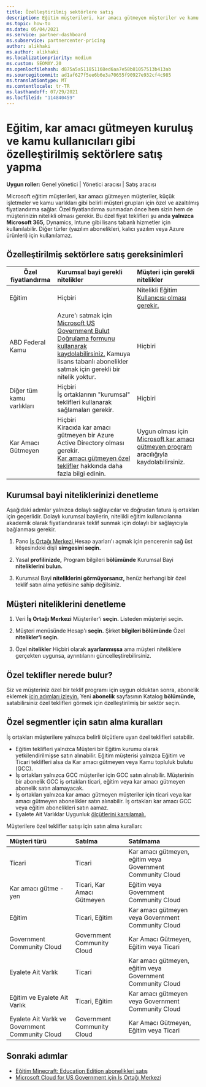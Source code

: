 ```yaml
---
title: Özelleştirilmiş sektörlere satış
description: Eğitim müşterileri, kar amacı gütmeyen müşteriler ve kamu kullanıcıları dahil olmak üzere belirli müşteri grupları için Microsoft'un özel, azaltılmış fiyatlandırması hakkında bilgi edinin.
ms.topic: how-to
ms.date: 05/04/2021
ms.service: partner-dashboard
ms.subservice: partnercenter-pricing
author: alikhaki
ms.author: alikhaki
ms.localizationpriority: medium
ms.custom: SEOMAY.20
ms.openlocfilehash: d875a5a511851168ed6aa7e58b81057513b413ab
ms.sourcegitcommit: ad1af627f5ee6b6e3a70655f90927e932cf4c985
ms.translationtype: MT
ms.contentlocale: tr-TR
ms.lasthandoff: 07/29/2021
ms.locfileid: "114840459"
---
```

# <a name="sell-to-specialized-industries-like-education-non-profit-and-government-users"></a>Eğitim, kar amacı gütmeyen kuruluş ve kamu kullanıcıları gibi özelleştirilmiş sektörlere satış yapma

**Uygun roller:** Genel yönetici | Yönetici aracısı | Satış aracısı

Microsoft eğitim müşterileri, kar amacı gütmeyen müşteriler, küçük işletmeler ve kamu varlıkları gibi belirli müşteri grupları için özel ve azaltılmış fiyatlandırma sağlar. Özel fiyatlandırma sunmadan önce hem sizin hem de müşterinizin nitelikli olması gerekir. Bu özel fiyat teklifleri şu anda **yalnızca Microsoft 365,** Dynamics, Intune gibi lisans tabanlı hizmetler için kullanılabilir. Diğer türler (yazılım abonelikleri, kalıcı yazılım veya Azure ürünleri) için kullanılamaz.

## <a name="requirements-to-sell-to-specialized-industries"></a>Özelleştirilmiş sektörlere satış gereksinimleri

|**Özel fiyatlandırma**   |**Kurumsal bayi gerekli nitelikler**   |**Müşteri için gerekli nitelikler**   |
|----------------------------|:---------------------------------|:------------------------------------------|
|Eğitim   |Hiçbiri   | Nitelikli Eğitim [Kullanıcısı olması gerekir.](https://www.microsoftvolumelicensing.com/DocumentSearch.aspx?Mode=3&DocumentTypeId=7)   |
| ABD Federal Kamu   |Azure'ı satmak için [Microsoft US Government Bulut Doğrulama formunu kullanarak kaydolabilirsiniz.](https://azuregov.microsoft.com/csp) Kamuya lisans tabanlı abonelikler satmak için gerekli bir nitelik yoktur.|   Hiçbiri|
| Diğer tüm kamu varlıkları | Hiçbiri<br />İş ortaklarının "kurumsal" teklifleri kullanarak sağlamaları gerekir. | Hiçbiri
|Kar Amacı Gütmeyen  |Hiçbiri<br/> Kiracıda kar amacı gütmeyen bir Azure Active Directory olması gerekir.<br/> [Kar amacı gütmeyen özel teklifler](https://assetsprod.microsoft.com/mpn/nonprofit-skus-in-csp-faq.pdf) hakkında daha fazla bilgi edinin.   |Uygun olması için [Microsoft kar amacı gütmeyen program](https://nonprofit.microsoft.com/#/register) aracılığıyla kaydolabilirsiniz.   |

## <a name="check-your-reseller-qualifications"></a>Kurumsal bayi niteliklerinizi denetleme

Aşağıdaki adımlar yalnızca dolaylı sağlayıcılar ve doğrudan fatura iş ortakları için geçerlidir. Dolaylı kurumsal bayilerin, nitelikli eğitim kullanıcılarına akademik olarak fiyatlandırarak teklif sunmak için dolaylı bir sağlayıcıyla bağlanması gerekir.

1. Pano [İş Ortağı Merkezi,](https://partner.microsoft.com/dashboard)Hesap ayarları'ı açmak için pencerenin sağ üst köşesindeki dişli **simgesini seçin.**

2. Yasal **profilinizde,** Program bilgileri **bölümünde** Kurumsal Bayi **niteliklerini bulun.**

3. Kurumsal Bayi **niteliklerini görmüyorsanız,** henüz herhangi bir özel teklif satın alma yetkisine sahip değilsiniz.

## <a name="check-the-customer-qualifications"></a>Müşteri niteliklerini denetleme

1. Veri **İş Ortağı Merkezi** Müşteriler'i **seçin.** Listeden müşteriyi seçin.

2. Müşteri menüsünde Hesap'ı **seçin.** Şirket **bilgileri bölümünde** Özel **nitelikler'i seçin.**

3. Özel **nitelikler** Hiçbiri olarak **ayarlanmışsa** ama müşteri niteliklere gerçekten uygunsa, ayrıntılarını güncelleştirebilirsiniz. 

## <a name="where-to-find-special-offers"></a>Özel teklifler nerede bulur?

Siz ve müşteriniz özel bir teklif programı için uygun olduktan sonra, abonelik eklemek [için adımları izleyin.](create-a-new-subscription.md) Yeni **abonelik** sayfasının Katalog **bölümünde,** satabilirsiniz özel teklifleri görmek için özelleştirilmiş bir sektör seçin.

## <a name="purchase-rules-for-special-segments"></a>Özel segmentler için satın alma kuralları

İş ortakları müşterilere yalnızca belirli ölçütlere uyan özel teklifleri satabilir. 

- Eğitim teklifleri yalnızca Müşteri bir Eğitim kurumu olarak yetkilendirilmişse satın alınabilir. Eğitim müşterisi yalnızca Eğitim ve Ticari teklifleri alsa da Kar amacı gütmeyen veya Kamu topluluk bulutu (GCC).
- İş ortakları yalnızca GCC müşteriler için GCC satın alınabilir. Müşterinin bir abonelik GCC iş ortakları ticari, eğitim veya kar amacı gütmeyen abonelik satın alamayacak.
- İş ortakları yalnızca kar amacı gütmeyen müşteriler için ticari veya kar amacı gütmeyen abonelikler satın alınabilir. İş ortakları kar amacı GCC veya eğitim abonelikleri satın aamaz.
- Eyalete Ait Varlıklar Uygunluk [ölçütlerini karşılamalı.](https://www.microsoft.com/legal/compliance/anticorruption/criteria)

Müşterilere özel teklifler satışı için satın alma kuralları:

|**Müşteri türü**   |**Satılma**   |**Satılmama**   |
|:----------------------------|:---------------------------------|:------------------------------------------|
| Ticari |Ticari | Kar amacı gütmeyen, eğitim veya Government Community Cloud |
| Kar amacı gütme -yen |Ticari, Kar Amacı Gütmeyen | Eğitim veya Government Community Cloud |
| Eğitim |Ticari, Eğitim | Kar amacı gütmeyen veya Government Community Cloud |
| Government Community Cloud |Government Community Cloud | Kar Amacı Gütmeyen, Eğitim veya Ticari |
| Eyalete Ait Varlık  | Ticari  | Kar amacı gütmeyen, eğitim veya Government Community Cloud  |
| Eğitim ve Eyalete Ait Varlık | Ticari, Eğitim | Kar amacı gütmeyen veya Government Community Cloud |
| Eyalete Ait Varlık ve Government Community Cloud | Government Community Cloud | Kar Amacı Gütmeyen, Eğitim veya Ticari |

## <a name="next-steps"></a>Sonraki adımlar

- [Eğitim Minecraft: Education Edition abonelikleri satış](minecraft-subscriptions.md)
- [Microsoft Cloud for US Government için İş Ortağı Merkezi](partner-center-for-microsoft-us-govt-cloud.md)
